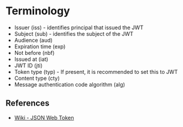 # Terminology

+ Issuer (iss) - identifies principal that issued the JWT
+ Subject (sub) - identifies the subject of the JWT
+ Audience (aud)
+ Expiration time (exp)
+ Not before (nbf)
+ Issued at (iat)
+ JWT ID (jti)
+ Token type (typ) - If present, it is recommended to set this to JWT
+ Content type (cty)
+ Message authentication code algorithm (alg)

## References
- [Wiki - JSON Web Token](https://en.wikipedia.org/wiki/JSON_Web_Token)
